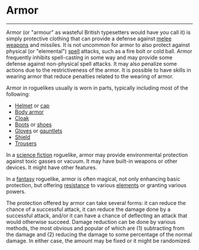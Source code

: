 # Armor

---

Armor (or "armour" as wasteful British typesetters would have you call it) is simply protective clothing that can provide a defense against [melee](melee.md) [weapons](weapon.md) and missiles. It is not uncommon for armor to also protect against physical (or "elemental") [spell](spell.md) attacks, such as a fire bolt or cold ball. Armor frequently inhibits spell-casting in some way and may provide some defense against non-physical spell attacks. It may also penalize some actions due to the restrictiveness of the armor. It is possible to have skills in wearing armor that reduce penalties related to the wearing of armor.

Armor in roguelikes usually is worn in parts, typically including most of the following:

- [Helmet](helmet.md) or [cap](cap.md)
- [Body armor](body_armor.md)
- [Cloak](cloak.md)
- [Boots](boots.md) or [shoes](shoes.md)
- [Gloves](gloves.md) or [gauntlets](guantlets.md)
- [Shield](shield.md)
- [Trousers](trousers.md)

In a [science fiction](science_fiction.md) roguelike, armor may provide environmental protection against toxic gasses or vacuum. It may have built-in weapons or other devices. It might have other features.

In a [fantasy](fantasy.md) roguelike, armor is often magical, not only enhancing basic protection, but offering [resistance](resistance.md) to various [elements](elements.md) or granting various powers.

The protection offered by armor can take several forms: it can reduce the chance of a successful attack, it can reduce the damage done by a successful attack, and/or it can have a chance of deflecting an attack that would otherwise succeed. Damage reduction can be done by various methods, the most obvious and popular of which are (1) subtracting from the damage and (2) reducing the damage to some percentage of the normal damage. In either case, the amount may be fixed or it might be randomized.
